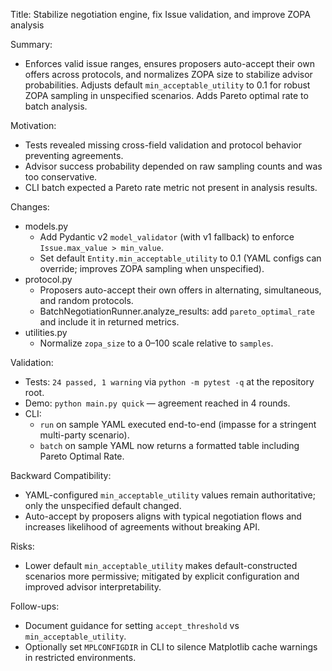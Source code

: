 Title: Stabilize negotiation engine, fix Issue validation, and improve ZOPA analysis

Summary:
- Enforces valid issue ranges, ensures proposers auto-accept their own offers across protocols, and normalizes ZOPA size to stabilize advisor probabilities. Adjusts default `min_acceptable_utility` to 0.1 for robust ZOPA sampling in unspecified scenarios. Adds Pareto optimal rate to batch analysis.

Motivation:
- Tests revealed missing cross-field validation and protocol behavior preventing agreements.
- Advisor success probability depended on raw sampling counts and was too conservative.
- CLI batch expected a Pareto rate metric not present in analysis results.

Changes:
- models.py
  - Add Pydantic v2 `model_validator` (with v1 fallback) to enforce `Issue.max_value > min_value`.
  - Set default `Entity.min_acceptable_utility` to 0.1 (YAML configs can override; improves ZOPA sampling when unspecified).
- protocol.py
  - Proposers auto-accept their own offers in alternating, simultaneous, and random protocols.
  - BatchNegotiationRunner.analyze_results: add `pareto_optimal_rate` and include it in returned metrics.
- utilities.py
  - Normalize `zopa_size` to a 0–100 scale relative to `samples`.

Validation:
- Tests: `24 passed, 1 warning` via `python -m pytest -q` at the repository root.
- Demo: `python main.py quick` — agreement reached in 4 rounds.
- CLI:
  - `run` on sample YAML executed end-to-end (impasse for a stringent multi-party scenario).
  - `batch` on sample YAML now returns a formatted table including Pareto Optimal Rate.

Backward Compatibility:
- YAML-configured `min_acceptable_utility` values remain authoritative; only the unspecified default changed.
- Auto-accept by proposers aligns with typical negotiation flows and increases likelihood of agreements without breaking API.

Risks:
- Lower default `min_acceptable_utility` makes default-constructed scenarios more permissive; mitigated by explicit configuration and improved advisor interpretability.

Follow-ups:
- Document guidance for setting `accept_threshold` vs `min_acceptable_utility`.
- Optionally set `MPLCONFIGDIR` in CLI to silence Matplotlib cache warnings in restricted environments.
